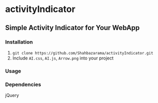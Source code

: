 # activityIndicator
## Simple Activity Indicator for Your WebApp

### Installation
  1. `git clone https://github.com/Shahbazarama/activityIndicator.git`
  2. Include `AI.css`, `AI.js`, `Arrow.png` into your project
### Usage

### Dependencies
  jQuery
